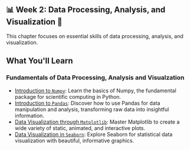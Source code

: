 ## 📊 Week 2: Data Processing, Analysis, and Visualization 🚀

This chapter focuses on essential skills of data processing, analysis, and visualization.

## What You'll Learn

### Fundamentals of Data Processing, Analysis and Visualzation

- [Introduction to `Numpy`](https://github.com/evisp/Holberton_ML_Summer_School/blob/main/2_Data_Processing_and_Visualization/Fundamentals/Introduction%20to%20NumPy.ipynb): Learn the basics of Numpy, the fundamental package for scientific computing in Python.
- [Introduction to `Pandas`](https://github.com/evisp/Holberton_ML_Summer_School/blob/main/2_Data_Processing_and_Visualization/Fundamentals/Introduction%20to%20Pandas.ipynb): Discover how to use Pandas for data manipulation and analysis, transforming raw data into insightful information.
- [Data Visualization through `Matplotlib`](https://github.com/evisp/Holberton_ML_Summer_School/blob/main/2_Data_Processing_and_Visualization/Fundamentals/FundamentalsOfMatplotlib.ipynb): Master Matplotlib to create a wide variety of static, animated, and interactive plots.
- [Data Visualization in `Seaborn`](https://github.com/evisp/Holberton_ML_Summer_School/blob/main/2_Data_Processing_and_Visualization/Fundamentals/Data%20Visualization%20through%20Seaborn.ipynb): Explore Seaborn for statistical data visualization with beautiful, informative graphics.
